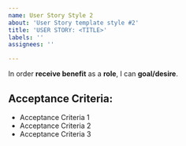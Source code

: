```yaml
---
name: User Story Style 2
about: 'User Story template style #2'
title: 'USER STORY: <TITLE>'
labels: ''
assignees: ''

---
```


In order **receive benefit** as a **role**, I can **goal/desire**.

## Acceptance Criteria:
* Acceptance Criteria 1
* Acceptance Criteria 2
* Acceptance Criteria 3
